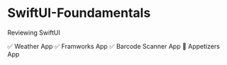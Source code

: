 # SwiftUI-Foundamentals
Reviewing SwiftUI


✅ Weather App
✅ Framworks App
✅ Barcode Scanner App
🔬 Appetizers App
